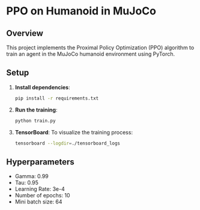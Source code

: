 # PPO on Humanoid in MuJoCo

## Overview
This project implements the Proximal Policy Optimization (PPO) algorithm to train an agent in the MuJoCo humanoid environment using PyTorch.

## Setup

1. **Install dependencies**:
    ```bash
    pip install -r requirements.txt
    ```

2. **Run the training**:
    ```bash
    python train.py
    ```

3. **TensorBoard**:
    To visualize the training process:
    ```bash
    tensorboard --logdir=./tensorboard_logs
    ```

## Hyperparameters
- Gamma: 0.99
- Tau: 0.95
- Learning Rate: 3e-4
- Number of epochs: 10
- Mini batch size: 64